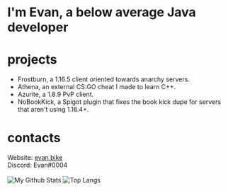 # I'm Evan, a below average Java developer
# projects
 - Frostburn, a 1.16.5 client oriented towards anarchy servers.
 - Athena, an external CS:GO cheat I made to learn C++.
 - Azurite, a 1.8.9 PvP client.
 - NoBookKick, a Spigot plugin that fixes the book kick dupe for servers that aren't using 1.16.4+.
# contacts
Website: [evan.bike](https://evan.bike)  
Discord: Evan#0004
<br/><br/>
![My Github Stats](https://github-readme-stats.vercel.app/api?username=evaan&show_icons=true&theme=dark)
![Top Langs](https://github-readme-stats.vercel.app/api/top-langs/?username=evaan&theme=dark&layout=compact)
